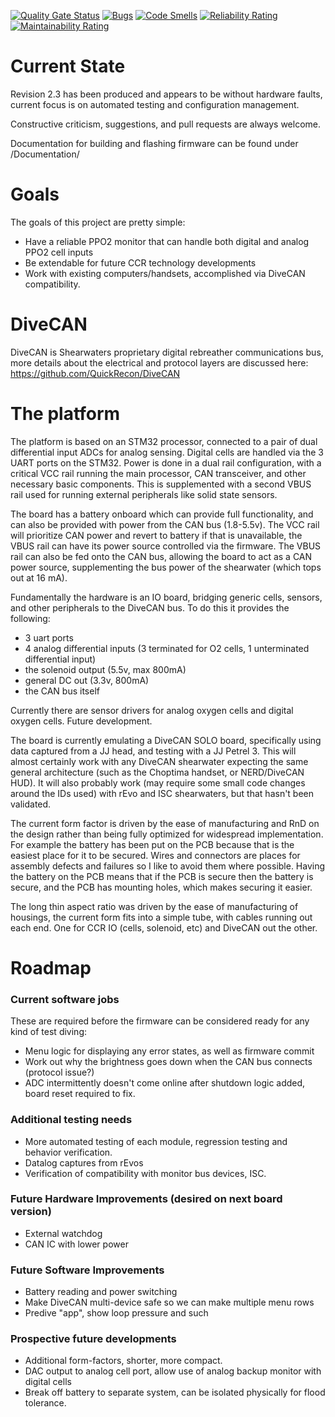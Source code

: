 [![Quality Gate Status](https://sonarcloud.io/api/project_badges/measure?project=QuickRecon_DiveCANHead&metric=alert_status)](https://sonarcloud.io/summary/new_code?id=QuickRecon_DiveCANHead)
[![Bugs](https://sonarcloud.io/api/project_badges/measure?project=QuickRecon_DiveCANHead&metric=bugs)](https://sonarcloud.io/summary/new_code?id=QuickRecon_DiveCANHead)
[![Code Smells](https://sonarcloud.io/api/project_badges/measure?project=QuickRecon_DiveCANHead&metric=code_smells)](https://sonarcloud.io/summary/new_code?id=QuickRecon_DiveCANHead)
[![Reliability Rating](https://sonarcloud.io/api/project_badges/measure?project=QuickRecon_DiveCANHead&metric=reliability_rating)](https://sonarcloud.io/summary/new_code?id=QuickRecon_DiveCANHead)
[![Maintainability Rating](https://sonarcloud.io/api/project_badges/measure?project=QuickRecon_DiveCANHead&metric=sqale_rating)](https://sonarcloud.io/summary/new_code?id=QuickRecon_DiveCANHead)

# Current State
Revision 2.3 has been produced and appears to be without hardware faults, current focus is on automated testing and configuration management.

Constructive criticism, suggestions, and pull requests are always welcome.

Documentation for building and flashing firmware can be found under /Documentation/

# Goals
The goals of this project are pretty simple:
- Have a reliable PPO2 monitor that can handle both digital and analog PPO2 cell inputs
- Be extendable for future CCR technology developments
- Work with existing computers/handsets, accomplished via DiveCAN compatibility.

# DiveCAN
DiveCAN is Shearwaters proprietary digital rebreather communications bus, more details about the electrical and protocol layers are discussed here: https://github.com/QuickRecon/DiveCAN

# The platform
The platform is based on an STM32 processor, connected to a pair of dual differential input ADCs for analog sensing. Digital cells are handled via the 3 UART ports on the STM32.
Power is done in a dual rail configuration, with a critical VCC rail running the main processor, CAN transceiver, and other necessary basic components. This is supplemented with a second VBUS rail used for running external peripherals like solid state sensors.

The board has a battery onboard which can provide full functionality, and can also be provided with power from the CAN bus (1.8-5.5v). The VCC rail will prioritize CAN power and revert to battery if that is unavailable, the VBUS rail can have its power source controlled via the firmware. The VBUS rail can also be fed onto the CAN bus, allowing the board to act as a CAN power source, supplementing the bus power of the shearwater (which tops out at 16 mA).

Fundamentally the hardware is an IO board, bridging generic cells, sensors, and other peripherals to the DiveCAN bus. To do this it provides the following:
- 3 uart ports
- 4 analog differential inputs (3 terminated for O2 cells, 1 unterminated differential input)
- the solenoid output (5.5v, max 800mA)
- general DC out (3.3v, 800mA)
- the CAN bus itself

Currently there are sensor drivers for analog oxygen cells and digital oxygen cells. Future development.

The board is currently emulating a DiveCAN SOLO board, specifically using data captured from a JJ head, and testing with a JJ Petrel 3. This will almost certainly work with any DiveCAN shearwater expecting the same general architecture (such as the Choptima handset, or NERD/DiveCAN HUD). It will also probably work (may require some small code changes around the IDs used) with rEvo and ISC shearwaters, but that hasn't been validated.

The current form factor is driven by the ease of manufacturing and RnD on the design rather than being fully optimized for widespread implementation. For example the battery has been put on the PCB because that is the easiest place for it to be secured. Wires and connectors are places for assembly defects and failures so I like to avoid them where possible. Having the battery on the PCB means that if the PCB is secure then the battery is secure, and the PCB has mounting holes, which makes securing it easier.

The long thin aspect ratio was driven by the ease of manufacturing of housings, the current form fits into a simple tube, with cables running out each end. One for CCR IO (cells, solenoid, etc) and DiveCAN out the other.

# Roadmap
### Current software jobs
These are required before the firmware can be considered ready for any kind of test diving:
- Menu logic for displaying any error states, as well as firmware commit
- Work out why the brightness goes down when the CAN bus connects (protocol issue?)
- ADC intermittently doesn't come online after shutdown logic added, board reset required to fix.

### Additional testing needs
- More automated testing of each module, regression testing and behavior verification.
- Datalog captures from rEvos
- Verification of compatibility with monitor bus devices, ISC.

### Future Hardware Improvements (desired on next board version)
- External watchdog
- CAN IC with lower power

### Future Software Improvements
- Battery reading and power switching 
- Make DiveCAN multi-device safe so we can make multiple menu rows
- Predive "app", show loop pressure and such

### Prospective future developments
- Additional form-factors, shorter, more compact.
- DAC output to analog cell port, allow use of analog backup monitor with digital cells
- Break off battery to separate system, can be isolated physically for flood tolerance.
